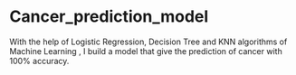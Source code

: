# Cancer_prediction_model
With the help of Logistic Regression, Decision Tree and KNN algorithms of Machine Learning , I build a model that give the prediction of cancer with 100% accuracy.
